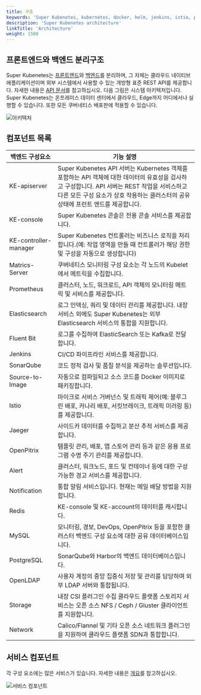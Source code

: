 ```yaml
---
title: 구조
keywords: 'Super Kubenetes, kubernetes, docker, helm, jenkins, istio, prometheus, devops, service mesh'
description: 'Super Kubenetes architecture'
linkTitle: 'Architecture'
weight: 1500
---
```


## 프론트엔드와 백엔드 분리구조

Super Kubenetes는 [프론트엔드]()와 [백엔드]()를 분리하며, 그 자체는 클라우드 네이티브 애플리케이션이며 외부 시스템에서 사용할 수 있는 개방형 표준 REST API를 제공합니다. 자세한 내용은 [API 문서](../../reference/api-docs/)를 참고하십시오. 다음 그림은 시스템 아키텍처입니다. Super Kubenetes는 온프레미스 데이터 센터에서 클라우드, Edge까지 어디에서나 실행할 수 있습니다. 또한 모든 쿠버네티스 배포판에 적용할 수 있습니다.

![아키텍처](/dist/assets/docs/v3.3/introduction/architecture/fe-be_architecture.png)

## 컴포넌트 목록

<table>
<thead>
<tr>
	<th>
		백엔드 구성요소
	</th>
	<th>
		기능 설명
	</th>
</tr>
</thead>
<tbody>
<tr>
	<td>
		KE-apiserver
	</td>
	<td>
		Super Kubenetes API 서버는 Kubernetes 객체를 포함하는 API 객체에 대한 데이터의 유효성을 검사하고 구성합니다. API 서버는 REST 작업을 서비스하고 다른 모든 구성 요소가 상호 작용하는 클러스터의 공유 상태에 프런트 엔드를 제공합니다.
	</td>
</tr>
<tr>
	<td>
		KE-console
	</td>
	<td>
		Super Kubenetes 콘솔은 전용 콘솔 서비스를 제공합니다.
	</td>
</tr>
<tr>
	<td>
		KE-controller-manager
	</td>
	<td>
		Super Kubenetes 컨트롤러는 비즈니스 로직을 처리합니다.(예: 작업 영역을 만들 때 컨트롤러가 해당 권한 및 구성을 자동으로 생성합니다)
	</td>
</tr>
<tr>
	<td>
		Matrics-Server
	</td>
	<td>
		쿠버네티스 모니터링 구성 요소는 각 노드의 Kubelet에서 메트릭을 수집합니다.
	</td>
</tr>
<tr>
	<td>
		Prometheus
	</td>
	<td>
		클러스터, 노드, 워크로드, API 객체의 모니터링 메트릭 및 서비스를 제공합니다.
	</td>
</tr>
<tr>
	<td>
		Elasticsearch
	</td>
	<td>
		로그 인덱싱, 쿼리 및 데이터 관리를 제공합니다. 내장 서비스 외에도 Super Kubenetes는 외부 Elasticsearch 서비스의 통합을 지원합니다.
	</td>
</tr>
<tr>
	<td>
		Fluent Bit
	</td>
	<td>
		로그를 수집하여 ElasticSearch 또는 Kafka로 전달합니다.
	</td>
</tr>
<tr>
	<td>
		Jenkins
	</td>
	<td>
		CI/CD 파이프라인 서비스를 제공합니다.
	</td>
</tr>
<tr>
	<td>
		SonarQube
	</td>
	<td>
		코드 정적 검사 및 품질 분석을 제공하는 솔루션입니다.
	</td>
</tr>
<tr>
	<td>
		Source-to-Image
	</td>
	<td>
		자동으로 컴파일되고 소스 코드를 Docker 이미지로 패키징합니다.
	</td>
</tr>
<tr>
	<td>
		Istio
	</td>
	<td>
		마이크로 서비스 거버넌스 및 트래픽 제어(예: 블루그린 배포, 카나리 배포, 서킷브레이크, 트래픽 미러링 등)를 제공합니다.
	</td>
</tr>
<tr>
	<td>
		Jaeger
	</td>
	<td>
		사이드카 데이터를 수집하고 분산 추적 서비스를 제공합니다.
	</td>
</tr>
<tr>
	<td>
		OpenPitrix
	</td>
	<td>
		템플릿 관리, 배포, 앱 스토어 관리 등과 같은 응용 프로그램 수명 주기 관리를 제공합니다.
	</td>
</tr>
<tr>
	<td>
		Alert
	</td>
	<td>
		클러스터, 워크노드, 포드 및 컨테이너 등에 대한 구성 가능한 경고 서비스를 제공합니다.
	</td>
</tr>
<tr>
	<td>
		Notification
	</td>
	<td>
		통합 알림 서비스입니다. 현재는 메일 배달 방법을 지원합니다.
	</td>
</tr>
<tr>
	<td>
		Redis
	</td>
	<td>
		KE-console 및 KE-account의 데이터를 캐시합니다.
	</td>
</tr>
<tr>
	<td>
		MySQL
	</td>
	<td>
		모니터링, 경보, DevOps, OpenPitrix 등을 포함한 클러스터 백엔드 구성 요소에 대한 공유 데이터베이스입니다.
	</td>
</tr>
<tr>
	<td>
		PostgreSQL
	</td>
	<td>
		SonarQube와 Harbor의 백엔드 데이터베이스입니다.
	</td>
</tr>
<tr>
	<td>
		OpenLDAP
	</td>
	<td>
		사용자 계정의 중앙 집중식 저장 및 관리를 담당하며 외부 LDAP 서버와 통합됩니다.
	</td>
</tr>
<tr>
	<td>
		Storage
	</td>
	<td>
		내장 CSI 플러그인 수집 클라우드 플랫폼 스토리지 서비스는 오픈 소스 NFS / Ceph / Gluster 클라이언트를 지원합니다.
	</td>
</tr>
<tr>
	<td>
		Network
	</td>
	<td>
		Calico/Flannel 및 기타 오픈 소스 네트워크 플러그인을 지원하여 클라우드 플랫폼 SDN과 통합합니다.
	</td>
</tr>
</tbody>
</table>

## 서비스 컴포넌트

각 구성 요소에는 많은 서비스가 있습니다. 자세한 내용은 [개요](../../pluggable-components/overview/)를 참고하십시오.

![서비스 컴포넌트](https://pek3b.qingstor.com/kubesphere-docs/png/20191017163549.png)
